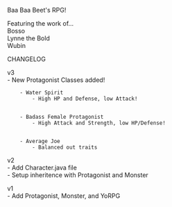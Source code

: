 Baa Baa Beet's RPG!

Featuring the work of...  
Bosso  
Lynne the Bold  
Wubin  

CHANGELOG  
  
  v3   
  	- New Protagonist Classes added!  
	  

		- Water Spirit  
			- High HP and Defense, low Attack!  
			  

		- Badass Female Protagonist  
			- High Attack and Strength, low HP/Defense!   
			  
			    
		- Average Joe  
			- Balanced out traits  
			  
			     

  
  v2  
  	- Add Character.java file  
	- Setup inheritence with Protagonist and Monster  

  v1  
    - Add Protagonist, Monster, and YoRPG  





